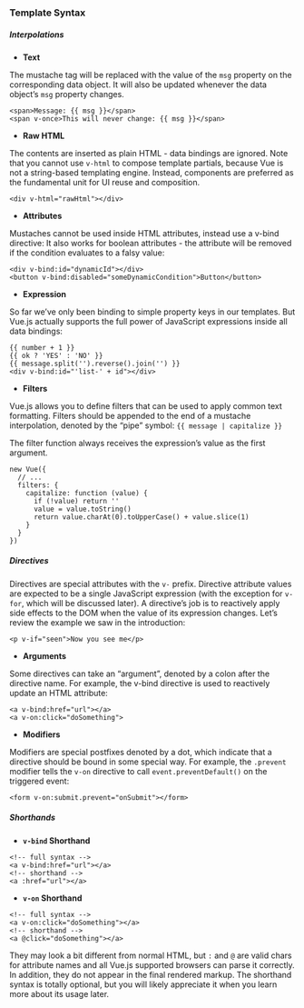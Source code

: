 ### Template Syntax

##### Interpolations

* **Text**

The mustache tag will be replaced with the value of the `msg` property on the corresponding data object. It will also be updated whenever the data object’s `msg` property changes.
```
<span>Message: {{ msg }}</span>
<span v-once>This will never change: {{ msg }}</span>
```

* **Raw HTML**

The contents are inserted as plain HTML - data bindings are ignored. Note that you cannot use `v-html` to compose template partials, because Vue is not a string-based templating engine. Instead, components are preferred as the fundamental unit for UI reuse and composition.

```
<div v-html="rawHtml"></div>

```

* **Attributes**

Mustaches cannot be used inside HTML attributes, instead use a v-bind directive:
It also works for boolean attributes - the attribute will be removed if the condition evaluates to a falsy value:

```
<div v-bind:id="dynamicId"></div>
<button v-bind:disabled="someDynamicCondition">Button</button>
```

* **Expression**

So far we’ve only been binding to simple property keys in our templates. But Vue.js actually supports the full power of JavaScript expressions inside all data bindings:

```
{{ number + 1 }}
{{ ok ? 'YES' : 'NO' }}
{{ message.split('').reverse().join('') }}
<div v-bind:id="'list-' + id"></div>
```

* **Filters**

Vue.js allows you to define filters that can be used to apply common text formatting. Filters should be appended to the end of a mustache interpolation, denoted by the “pipe” symbol: `{{ message | capitalize }}`

The filter function always receives the expression’s value as the first argument.

```
new Vue({
  // ...
  filters: {
    capitalize: function (value) {
      if (!value) return ''
      value = value.toString()
      return value.charAt(0).toUpperCase() + value.slice(1)
    }
  }
})
```

##### Directives

Directives are special attributes with the `v-` prefix. Directive attribute values are expected to be a single JavaScript expression (with the exception for `v-for`, which will be discussed later). A directive’s job is to reactively apply side effects to the DOM when the value of its expression changes. Let’s review the example we saw in the introduction:

```
<p v-if="seen">Now you see me</p>
```

* **Arguments**

Some directives can take an “argument”, denoted by a colon after the directive name. For example, the v-bind directive is used to reactively update an HTML attribute:

```
<a v-bind:href="url"></a>
<a v-on:click="doSomething">
```

* **Modifiers**

Modifiers are special postfixes denoted by a dot, which indicate that a directive should be bound in some special way. For example, the `.prevent` modifier tells the `v-on` directive to call `event.preventDefault()` on the triggered event:

```
<form v-on:submit.prevent="onSubmit"></form>
```

##### Shorthands

* **`v-bind` Shorthand**

```
<!-- full syntax -->
<a v-bind:href="url"></a>
<!-- shorthand -->
<a :href="url"></a>
```

* **`v-on` Shorthand**

```
<!-- full syntax -->
<a v-on:click="doSomething"></a>
<!-- shorthand -->
<a @click="doSomething"></a>
```
They may look a bit different from normal HTML, but `:` and `@` are valid chars for attribute names and all Vue.js supported browsers can parse it correctly. In addition, they do not appear in the final rendered markup. The shorthand syntax is totally optional, but you will likely appreciate it when you learn more about its usage later.
